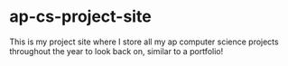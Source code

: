 # ap-cs-project-site
This is my project site where I store all my ap computer science projects throughout the year to look back on, similar to a portfolio!
